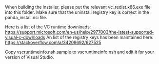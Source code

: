 When building the installer, please put the relevant vc_redist.x86.exe file into this folder.
Make sure that the uninstall registry key is correct in the panda_install.nsi file.

Here is a list of the VC runtime downloads: https://support.microsoft.com/en-us/help/2977003/the-latest-supported-visual-c-downloads
An list of the registry keys has been maintained here: https://stackoverflow.com/a/34209692/627525

Copy vscruntimeinfo.nsh.sample to vscruntimeinfo.nsh and edit it for your version of Visual Studio.